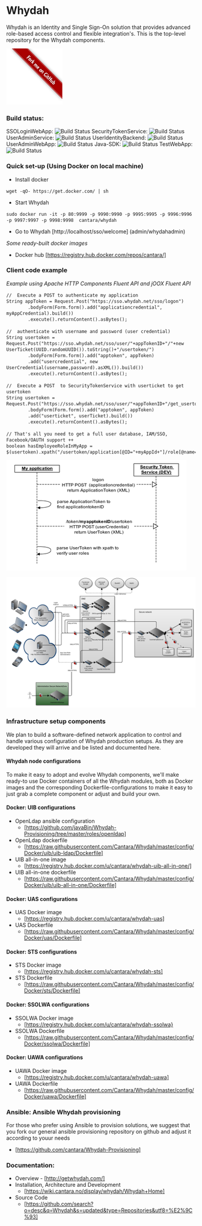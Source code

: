 Whydah
======

Whydah is an Identity and Single Sign-On solution that provides advanced role-based access control and flexible integration's.  This is the top-level repository for the Whydah components.

![Fork me on GitHub](https://raw.githubusercontent.com/Cantara/Whydah/master/images/forkme_right_red_aa0000.png)

### Build status:

SSOLoginWebApp: ![Build Status](http://jenkins.capraconsulting.no/buildStatus/icon?job=Whydah-SSOLoginWebApp)
SecurityTokenService: ![Build Status](http://jenkins.capraconsulting.no/buildStatus/icon?job=Whydah-SecurityTokenService)
UserAdminService: ![Build Status](http://jenkins.capraconsulting.no/buildStatus/icon?job=Whydah-UserAdminService)
UserIdentityBackend: ![Build Status](http://jenkins.capraconsulting.no/buildStatus/icon?job=Whydah-UserIdentityBackend)
UserAdminWebApp: ![Build Status](http://jenkins.capraconsulting.no/buildStatus/icon?job=Whydah-UserAdminWebApp)
Java-SDK: ![Build Status](http://jenkins.capraconsulting.no/buildStatus/icon?job=Whydah-Java-SDK)
TestWebApp: ![Build Status](http://jenkins.capraconsulting.no/buildStatus/icon?job=Whydah-TestWebApp)


### Quick set-up (Using Docker on local machine)

* Install docker
```
wget -qO- https://get.docker.com/ | sh
```
* Start Whydah
```
sudo docker run -it -p 80:9999 -p 9990:9990 -p 9995:9995 -p 9996:9996 -p 9997:9997 -p 9998:9998  cantara/whydah 
```
* Go to Whydah [http://localhost/sso/welcome]  (admin/whydahadmin)

*Some ready-built docker images*
* Docker hub [https://registry.hub.docker.com/repos/cantara/]


### Client code example

*Example using Apache HTTP Components Fluent API and jOOX Fluent API*
```
//  Execute a POST to authenticate my application
String appToken = Request.Post("https://sso.whydah.net/sso/logon")
        .bodyForm(Form.form().add("applicationcredential", myAppCredential).build())
        .execute().returnContent().asBytes();

//  authenticate with username and password (user credential)
String usertoken = Request.Post("https://sso.whydah.net/sso/user/"+appTokenID+"/"+new UserTicket(UUID.randomUUID()).toString()+"/usertoken/")
        .bodyForm(Form.form().add("apptoken", appToken)
        .add("usercredential", new UserCredential(username,password).asXML()).build())
        .execute().returnContent().asBytes();

//  Execute a POST  to SecurityTokenService with userticket to get usertoken
String usertoken = Request.Post("https://sso.whydah.net/sso/user/"+appTokenID+"/get_usertoken_by_userticket/")
        .bodyForm(Form.form().add("apptoken", appToken)
        .add("userticket", userTicket).build())
        .execute().returnContent().asBytes();

// That's all you need to get a full user database, IAM/SSO, Facebook/OAUTH support ++
boolean hasEmployeeRoleInMyApp = $(usertoken).xpath("/usertoken/application[@ID="+myAppId+"]/role[@name=\"Employee\"");
```
![Sequence Diagram](https://raw.githubusercontent.com/cantara/Whydah/master/images/Integration%20-%20simple%20standalone.png)



![Architectural Overview](https://raw.githubusercontent.com/cantara/Whydah/master/images/Whydah%20infrastructure.png)



### Infrastructure setup components

We plan to build a software-defined network application to control and handle various configuration of Whydah production setups. As they are developed they will arrive and be listed and documented here.



#### Whydah node configurations

To make it easy to adopt and evolve Whydah components, we'll make ready-to use Docker containers of all the Whydah modules, both as Docker images and the corresponding Dockerfile-configurations to make it easy to just grab a complete component or adjust and build your own.

#### Docker: UIB configurations

* OpenLdap ansible configuration  
   * [https://github.com/javaBin/Whydah-Provisioning/tree/master/roles/openldap]
* OpenLdap dockerfile   
   * [https://raw.githubusercontent.com/Cantara/Whydah/master/config/Docker/uib/uib-ldap/Dockerfile]
* UIB all-in-one image  
   * [https://registry.hub.docker.com/u/cantara/whydah-uib-all-in-one/]
* UIB all-in-one dockerfile  
   * [https://raw.githubusercontent.com/Cantara/Whydah/master/config/Docker/uib/uib-all-in-one/Dockerfile]

####  Docker: UAS configurations

* UAS Docker image 
   * [https://registry.hub.docker.com/u/cantara/whydah-uas]
* UAS Dockerfile 
   * [https://raw.githubusercontent.com/Cantara/Whydah/master/config/Docker/uas/Dockerfile]

####  Docker: STS configurations

* STS Docker image 
   * [https://registry.hub.docker.com/u/cantara/whydah-sts]
* STS Dockerfile 
   * [https://raw.githubusercontent.com/Cantara/Whydah/master/config/Docker/sts/Dockerfile]

#### Docker: SSOLWA configurations

* SSOLWA Docker image 
   * [https://registry.hub.docker.com/u/cantara/whydah-ssolwa}
* SSOLWA Dockerfile 
   * [https://raw.githubusercontent.com/Cantara/Whydah/master/config/Docker/ssolwa/Dockerfile]

####  Docker: UAWA configurations

* UAWA Docker image 
   * [https://registry.hub.docker.com/u/cantara/whydah-uawa]
* UAWA Dockerfile 
   * [https://raw.githubusercontent.com/Cantara/Whydah/master/config/Docker/uawa/Dockerfile]


### Ansible:  Ansible Whydah provisioning

For those who prefer using Ansible to provision solutions, we suggest that you fork our general 
ansible provisioning repository on github and adjust it according to youur needs

* [https://github.com/cantara/Whydah-Provisioning]



### Documentation:

* Overview - [http://getwhydah.com/]
* Installation, Architecture and Development 
   * [https://wiki.cantara.no/display/whydah/Whydah+Home]
* Source Code 
   * [https://github.com/search?o=desc&q=Whydah&s=updated&type=Repositories&utf8=%E2%9C%93]

